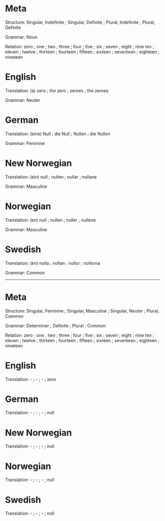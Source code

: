Meta
====

Structure: Singular, Indefinite ; Singular, Definite ; Plural, Indefinite ; Plural, Definite

Grammar:   Noun

Relation:  zero ; one    ; two    ; three    ; four     ; five    ; six     ; seven     ; eight    ; nine
           ten  ; eleven ; twelve ; thirteen ; fourteen ; fifteen ; sixteen ; seventeen ; eighteen ; nineteen



English
=======

Translation: (a) zero ; the zero ; zeroes ; the zeroes

Grammar:     Neuter



German
======

Translation: (eine) Null ; die Null ; Nullen ; die Nullen

Grammar:     Feminine



New Norwegian
=============

Translation: (ein) null ; nullen ; nullar ; nullane

Grammar:     Masculine



Norwegian
=========

Translation: (en) null ; nullen ; nuller ; nullene

Grammar:     Masculine



Swedish
=======

Translation: (en) nolla ; nollan ; nollor ; nollorna

Grammar:     Common



--------------------------------------------------------------------------------

Meta
====

Structure: Singular, Feminine ; Singular, Masculine ; Singular, Neuter ; Plural, Common

Grammar:   Determiner ; Definite ; Plural ; Common

Relation:  zero ; one    ; two    ; three    ; four     ; five    ; six     ; seven     ; eight    ; nine
           ten  ; eleven ; twelve ; thirteen ; fourteen ; fifteen ; sixteen ; seventeen ; eighteen ; nineteen



English
=======

Translation: - ; - ; - ; zero



German
======

Translation: - ; - ; - ; null



New Norwegian
=============

Translation: - ; - ; - ; null



Norwegian
=========

Translation: - ; - ; - ; null



Swedish
=======

Translation: - ; - ; - ; noll
